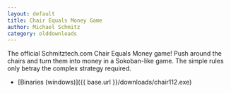 ```yaml
---
layout: default
title: Chair Equals Money Game
author: Michael Schmitz
category: olddownloads
---
```


The official Schmitztech.com Chair Equals Money game! Push around the chairs and turn them into money in a Sokoban-like game. The simple rules only betray the complex strategy required.

* [Binaries (windows)]({{ base.url }}/downloads/chair112.exe)
